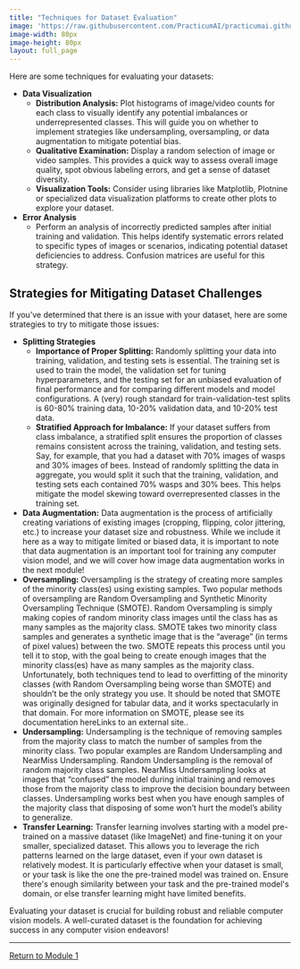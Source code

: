 ```yaml
---
title: "Techniques for Dataset Evaluation"
image: 'https://raw.githubusercontent.com/PracticumAI/practicumai.github.io/main/images/icons/practicumai_computer_vision.png'
image-width: 80px
image-height: 80px
layout: full_page
---
```


Here are some techniques for evaluating your datasets:

* **Data Visualization**
  * **Distribution Analysis:** Plot histograms of image/video counts for each class to visually identify any potential imbalances or underrepresented classes. This will guide you on whether to implement strategies like undersampling, oversampling, or data augmentation to mitigate potential bias.
  * **Qualitative Examination:** Display a random selection of image or video samples. This provides a quick way to assess overall image quality, spot obvious labeling errors, and get a sense of dataset diversity.
  * **Visualization Tools:** Consider using libraries like Matplotlib, Plotnine or specialized data visualization platforms to create other plots to explore your dataset.
* **Error Analysis**
  * Perform an analysis of incorrectly predicted samples after initial training and validation. This helps identify systematic errors related to specific types of images or scenarios, indicating potential dataset deficiencies to address. Confusion matrices are useful for this strategy.
 
## Strategies for Mitigating Dataset Challenges

If you’ve determined that there is an issue with your dataset, here are some strategies to try to mitigate those issues:

* **Splitting Strategies**
  * **Importance of Proper Splitting:** Randomly splitting your data into training, validation, and testing sets is essential. The training set is used to train the model, the validation set for tuning hyperparameters, and the testing set for an unbiased evaluation of final performance and for comparing different models and model configurations. A (very) rough standard for train-validation-test splits is 60-80% training data, 10-20% validation data, and 10-20% test data.
  * **Stratified Approach for Imbalance:** If your dataset suffers from class imbalance, a stratified split ensures the proportion of classes remains consistent across the training, validation, and testing sets. Say, for example, that you had a dataset with 70% images of wasps and 30% images of bees. Instead of randomly splitting the data in aggregate, you would split it such that the training, validation, and testing sets each contained 70% wasps and 30% bees. This helps mitigate the model skewing toward overrepresented classes in the training set.
* **Data Augmentation:** Data augmentation is the process of artificially creating variations of existing images (cropping, flipping, color jittering, etc.) to increase your dataset size and robustness. While we include it here as a way to mitigate limited or biased data, it is important to note that data augmentation is an important tool for training any computer vision model, and we will cover how image data augmentation works in the next module!
* **Oversampling:** Oversampling is the strategy of creating more samples of the minority class(es) using existing samples. Two popular methods of oversampling are Random Oversampling and Synthetic Minority Oversampling Technique (SMOTE). Random Oversampling is simply making copies of random minority class images until the class has as many samples as the majority class. SMOTE takes two minority class samples and generates a synthetic image that is the “average” (in terms of pixel values) between the two. SMOTE repeats this process until you tell it to stop, with the goal being to create enough images that the minority class(es) have as many samples as the majority class. Unfortunately, both techniques tend to lead to overfitting of the minority classes (with Random Oversampling being worse than SMOTE) and shouldn’t be the only strategy you use. It should be noted that SMOTE was originally designed for tabular data, and it works spectacularly in that domain. For more information on SMOTE, please see its documentation hereLinks to an external site..
* **Undersampling:** Undersampling is the technique of removing samples from the majority class to match the number of samples from the minority class. Two popular examples are Random Undersampling and NearMiss Undersampling. Random Undersampling is the removal of random majority class samples. NearMiss Undersampling looks at images that “confused” the model during initial training and removes those from the majority class to improve the decision boundary between classes. Undersampling works best when you have enough samples of the majority class that disposing of some won’t hurt the model’s ability to generalize.
* **Transfer Learning:** Transfer learning involves starting with a model pre-trained on a massive dataset (like ImageNet) and fine-tuning it on your smaller, specialized dataset. This allows you to leverage the rich patterns learned on the large dataset, even if your own dataset is relatively modest. It is particularly effective when your dataset is small, or your task is like the one the pre-trained model was trained on. Ensure there's enough similarity between your task and the pre-trained model's domain, or else transfer learning might have limited benefits.

Evaluating your dataset is crucial for building robust and reliable computer vision models. A well-curated dataset is the foundation for achieving success in any computer vision endeavors!

---

[Return to Module 1](01_computer_vision_concepts.md) 
